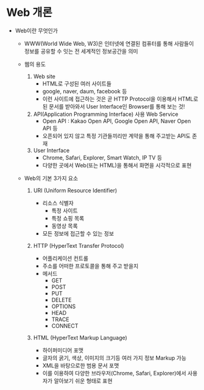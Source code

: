 # Web 개론

- Web이란 무엇인가

    - WWW(World Wide Web, W3)은 인터넷에 연결된 컴퓨터를 통해 사람들이 정보를 공유할 수 잇는 전 세계적인 정보공간을 의미
    - 웹의 용도
        1. Web site
            - HTML로 구성된 여러 사이트들
            - google, naver, daum, facebook 등
            - 이런 사이트에 접근하는 것은 곧 HTTP Protocol을 이용해서 HTML로 된 문서를 받아와서 User Interface인 Browser를 통해 보는 것!
        2. API(Application Programming Interface) 사용 Web Service
            - Open API : Kakao Open API, Google Open API, Naver Open API 등
            - 오픈되어 있지 않고 특정 기관들끼리만 계약을 통해 주고받는 API도 존재
        3. User Interface
            - Chrome, Safari, Explorer, Smart Watch, IP TV 등
            - 다양한 곳에서 Web(또는 HTML)을 통해서 화면을 시각적으로 표현

    - Web의 기본 3가지 요소
        1. URI (Uniform Resource Identifier)
            - 리소스 식별자
                - 특정 사이트
                - 특정 쇼핑 목록
                - 동영상 목록
            - 모든 정보에 접근할 수 있는 정보
        
        2. HTTP (HyperText Transfer Protocol)
            - 어플리케이션 컨트롤
            - 주소를 어떠한 프로토콜을 통해 주고 받을지 
            - 메서드
                - GET
                - POST
                - PUT
                - DELETE
                - OPTIONS
                - HEAD
                - TRACE
                - CONNECT

        3. HTML (HyperText Markup Language)
            - 하이퍼미디어 포맷
            - 글자의 굵기, 색상, 이미지의 크기등 여러 가지 정보 Markup 가능
            - XML을 바탕으로한 범용 문서 포맷
            - 이를 이용하여 다양한 브라우저(Chrome, Safari, Explorer)에서 사용자가 알아보기 쉬운 형태로 표현